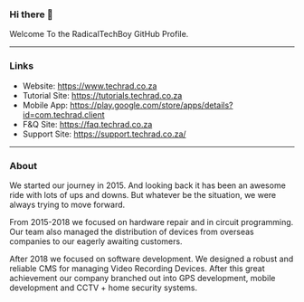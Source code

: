 ### Hi there 👋

Welcome To the RadicalTechBoy GitHub Profile.

---

### Links

- Website: https://www.techrad.co.za
- Tutorial Site: https://tutorials.techrad.co.za
- Mobile App: https://play.google.com/store/apps/details?id=com.techrad.client
- F&Q Site: https://faq.techrad.co.za
- Support Site: https://support.techrad.co.za/

---

### About

We started our journey in 2015. And looking back it has been an awesome ride with lots of ups and downs. But whatever be the situation, we were always trying to move forward.

From 2015-2018 we focused on hardware repair and in circuit programming. Our team also managed the distribution of devices from overseas companies to our eagerly awaiting customers.

After 2018 we focused on software development. We designed a robust and reliable CMS for managing Video Recording Devices. After this great achievement our company branched out into GPS development, mobile development and CCTV + home security systems.

<!--
**RadicalTechboy/RadicalTechBoy** is a ✨ _special_ ✨ repository because its `README.md` (this file) appears on your GitHub profile.

Here are some ideas to get you started:

- 🔭 I’m currently working on ...
- 🌱 I’m currently learning ...
- 👯 I’m looking to collaborate on ...
- 🤔 I’m looking for help with ...
- 💬 Ask me about ...
- 📫 How to reach me: ...
- 😄 Pronouns: ...
- ⚡ Fun fact: ...
-->

